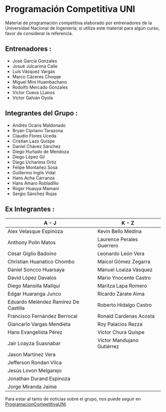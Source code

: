 ﻿# Programación Competitiva UNI
Material de programación competitiva elaborado por entrenadores de la Universidad Nacional de Ingeniería; si utiliza este material para algún curso, favor de considerar la referencia.

## Entrenadores :
* José García Gonzales
* Josué Julcarima Calle
* Luis Vásquez Vargas
* Marco Cáceres Choqqe
* Miguel Miní Huambachano
* Rodolfo Mercado Gonzales
* Víctor Cueva LLanos
* Víctor Galván Oyola

## Integrantes del Grupo :
* Andrés Ocaris Maldonado
* Bryan Cipriano Tarazona
* Claudio Flores Uceda
* Cristian Lazo Quispe
* Daniel Chávez Sánchez
* Diego Hurtado de Mendoza
* Diego López Gil
* Diego Ucharima Ortiz
* Felipe Montañez Sosa
* Guillermo Inglis Vidal
* Hans Acha Carranza
* Hans Amaro Robladillo
* Roger Huauya Mamaní
* Sergio Sánchez Rojas

## Ex Integrantes :

| A - J | K - Z |
| ------------- | ------------- |
| Alex Velasque Espinoza | Kevin Bello Medina|
| Anthony Polin Matos | Laurence Perales Guerrero |
| César Giglio Badoino | Leonardo León Vera |
| Christian Huanatico Chombo | Maicol Gómez Zegarra |
| Daniel Soncco Huarsaya | Manuel Loaiza Vásquez
| David López Davalos | Mario Ynocente Castro |
| Diego Mansilla Mallqui | Maritza Lapa Romero |
| Edgar Huaranga Junco | Ricardo Zárate Aima |
| Eduardo Meléndez Ramírez De Castilla | Roberto Hidalgo Castro |
| Francisco Fernández Berrocal | Ronald Cardenas Acosta |
| Giancarlo Vargas Mendieta | Roy Palacios Rezza |
| Hans Evangelista Pérez | Víctor Chura Quispe |
| Jair Loayza Suasnabar | Víctor Mandujano Gutiérrez |
| Jason Martínez Vera
| Jefferson Rondan Vilca
| Jesús Lovon Melgarejo
| Jonathan Durand Espinoza
| Jorge Miranda Jaime

Para estar al tanto de noticias sobre el grupo, nos puede seguir en [ProgramacionCompetitivaUNI](https://www.facebook.com/ProgramacionCompetitivaUNI/).
